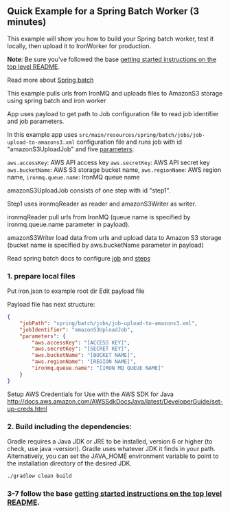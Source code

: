 ## Quick Example for a Spring Batch Worker (3 minutes)

This example will show you how to build your Spring batch worker, test it locally, then upload it
to IronWorker for production.

**Note**: Be sure you've followed the base [getting started instructions on the top level README](https://github.com/iron-io/dockerworker).

Read more about [Spring batch](http://docs.spring.io/spring-batch/trunk/reference/html/index.html)

This example pulls urls from IronMQ and uploads files to AmazonS3 storage using spring batch and iron worker

App uses payload to get path to Job configuration file to read job identifier and job parameters.

In this example app uses `src/main/resources/spring/batch/jobs/job-upload-to-amazons3.xml` configuration file 
and runs job with id "amazonS3UploadJob" and five [parameters](http://docs.spring.io/spring-batch/trunk/reference/html/configureStep.html#late-binding):                                                                                                   


`aws.accessKey`: AWS API access key
`aws.secretKey`: AWS API secret key
`aws.bucketName`: AWS S3 storage bucket name,
`aws.regionName`: AWS region name,
`ironmq.queue.name`: IronMQ queue name


amazonS3UploadJob consists of one step with id "step1". 

Step1 uses ironmqReader as reader and amazonS3Writer as writer. 

ironmqReader pull urls from IronMQ (queue name is specified by ironmq.queue.name parameter in payload).

amazonS3Writer load data from urls and upload data to Amazon S3 storage (bucket name is specified by aws.bucketName parameter in payload)


Read spring batch docs to configure [job](http://docs.spring.io/spring-batch/trunk/reference/html/configureJob.html) 
and [steps](http://docs.spring.io/spring-batch/trunk/reference/html/configureStep.html)

### 1. prepare local files

Put iron.json to example root dir
Edit payload file

Payload file has next structure:
```json
{
    "jobPath": "spring/batch/jobs/job-upload-to-amazons3.xml",
    "jobIdentifier": "amazonS3UploadJob",
    "parameters": {
        "aws.accessKey": "[ACCESS KEY]",
        "aws.secretKey": "[SECRET KEY]",
        "aws.bucketName": "[BUCKET NAME]",
        "aws.regionName": "[REGION NAME]",
        "ironmq.queue.name": "[IRON MQ QUEUE NAME]"
    }
}
```

Setup AWS Credentials for Use with the AWS SDK for Java http://docs.aws.amazon.com/AWSSdkDocsJava/latest/DeveloperGuide/set-up-creds.html

### 2. Build including the dependencies:

Gradle requires a Java JDK or JRE to be installed, version 6 or higher (to check, use java -version). 
Gradle uses whatever JDK it finds in your path. Alternatively, you can set the JAVA_HOME environment variable to point to the installation directory of the desired JDK.

```sh
./gradlew clean build
```

### 3-7 follow the base [getting started instructions on the top level README](https://github.com/bupychuk/https://github.com/BupycHuk/iron_worker_spring_batch).